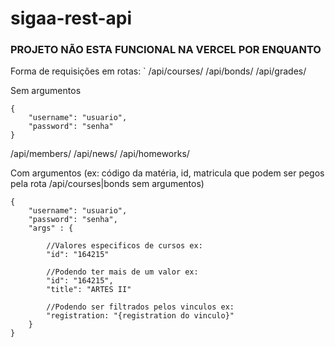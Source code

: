 # sigaa-rest-api
### PROJETO NÃO ESTA FUNCIONAL NA VERCEL POR ENQUANTO

Forma de requisições em rotas:
`
/api/courses/
/api/bonds/
/api/grades/

Sem argumentos
```
{
    "username": "usuario",
    "password": "senha"
}
```
/api/members/
/api/news/
/api/homeworks/

Com argumentos (ex: código da matéria, id, matricula que podem ser pegos pela rota /api/courses|bonds sem argumentos)
```
{
    "username": "usuario",
    "password": "senha",
    "args" : {

        //Valores especificos de cursos ex:
        "id": "164215"

        //Podendo ter mais de um valor ex:
        "id": "164215",
        "title": "ARTES II"

        //Podendo ser filtrados pelos vinculos ex:
        "registration: "{registration do vinculo}"
    }
}
```

